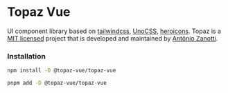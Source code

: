 # Topaz Vue

UI component library based on [tailwindcss](https://tailwindcss.com/), [UnoCSS](https://unocss.dev/), [heroicons](https://heroicons.com/). Topaz is a [MIT licensed](https://opensource.org/license/mit/) project that is developed and maintained by [Antônio Zanotti](https://www.linkedin.com/in/antoniozanotti/).

### Installation

```sh
npm install -D @topaz-vue/topaz-vue
```

```sh
pnpm add -D @topaz-vue/topaz-vue
```